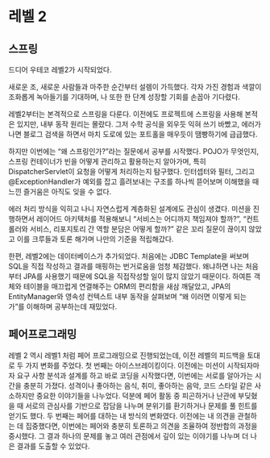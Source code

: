 # 레벨 2

## 스프링 
드디어 우테코 레벨2가 시작되었다. 

새로운 조, 새로운 사람들과 마주한 순간부터 설렘이 가득했다.
각자 가진 경험과 색깔이 조화롭게 녹아들기를 기대하며, 나 또한 한 단계 성장할 기회를 손꼽아 기다렸다.

레벨2부터는 본격적으로 스프링을 다룬다. 
이전에도 프로젝트에 스프링을 사용해 본적은 있지만, 내부 동작 원리는 몰랐다. 
그저 수학 공식을 외우듯 익혀 쓰기 바빴고, 에러가 나면 블로그 검색을 하면서 마치 도로에 있는 포트홀을 매우듯이 땜빵하기에 급급했다.

하지만 이번에는 “왜 스프링인가?”라는 질문에서 공부를 시작했다. POJO가 무엇인지, 스프링 컨테이너가 빈을 어떻게 관리하고 활용하는지 알아가며, 
특히 DispatcherServlet이 요청을 어떻게 처리하는지 탐구했다. 인터셉터와 필터, 그리고 @ExceptionHandler가 예외를 잡고 흘려보내는 구조를 하나씩 뜯어보며 이해했을 때 느낀 즐거움은 아직도 잊을 수 없다.

에러 처리 방식을 익히고 나니 자연스럽게 계층화된 설계에도 관심이 생겼다. 
미션을 진행하면서 레이어드 아키텍처를 적용해보니 “서비스는 어디까지 책임져야 할까?”, “컨트롤러와 서비스, 리포지토리 간 역할 분담은 어떻게 할까?” 같은 꼬리 질문이 끊이지 않았고 이를 크루들과 토론 해가며 나만의 기준을 적립해갔다.

한편, 레벨2에는 데이터베이스가 추가되었다. 
처음에는 JDBC Template을 써보며 SQL을 직접 작성하고 결과를 매핑하는 번거로움을 엄청 체감했다. 왜냐하면 나는 처음부터 JPA를 사용했기 때문에 SQL을 직접작성할 일이 많지 않았기 때문이다.
하여튼 객체와 테이블을 매끄럽게 연결해주는 ORM의 편리함을 새삼 깨달았고, JPA의 EntityManager와 영속성 컨텍스트 내부 동작을 살펴보며 “왜 이러면 이렇게 되는가”를 이해하며 공부하는데 재밌었다.

## 페어프로그래밍

레벨 2 역시 레벨1 처럼 페어 프로그래밍으로 진행되었는데, 이전 레벨의 피드백을 토대로 두 가지 변화를 주었다.
첫 번째는 아이스브레이킹이다.
이전에는 미션이 시작되자마자 요구 사항 분석과 설계를 하고 바로 코딩을 시작했다면, 이번에는 서로를 알아가는 시간을 충분히 가졌다.
성격이나 좋아하는 음식, 취미, 좋아하는 음악, 코드 스타일 같은 사소하지만 중요한 이야기들을 나누었다.
덕분에 페어 활동 중 피곤하거나 난관에 부딪혔을 때 서로의 관심사를 기반으로 잡담을 나누며 분위기를 환기하거나 문제를 풀 힌트를 얻기도 했다.
두 번째는 페어를 대하는 내 방식의 변화였다.
이전에는 내 의견을 관철하는 데 집중했다면, 이번에는 페어와 충분히 토론하고 의견을 조율하여 정반합의 과정을 중시했다.
그 결과 하나의 문제를 놓고 여러 관점에서 깊이 있는 이야기를 나누며 더 나은 결과를 도출할 수 있었다.
